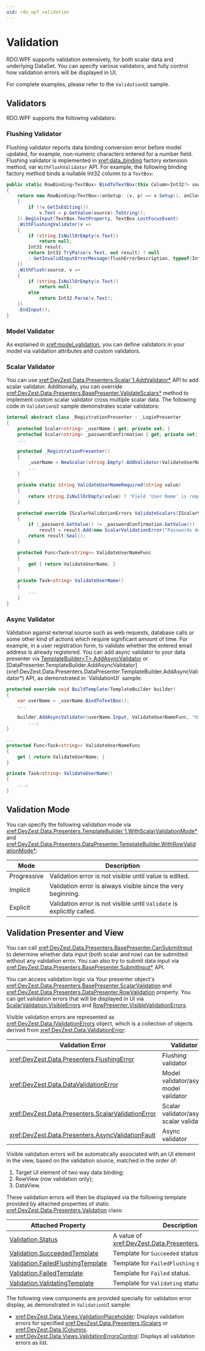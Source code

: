 ```yaml
---
uid: rdo_wpf_validation
---
```


# Validation

RDO.WPF supports validation extensively, for both scalar data and underlying DataSet. You can specify various validators, and fully control how validation errors will be displayed in UI.

For complete examples, please refer to the `ValidationUI` sample.

## Validators

RDO.WPF supports the following validators:

### Flushing Validator

Flushing validator reports data binding conversion error before model updated, for example, non-numeric characters entered for a number field. Flushing validator is implemented in <xref:data_binding> factory extension method, var `WithFlushValidator` API. For example, the following binding factory method binds a nullable Int32 column to a `TextBox`:

```csharp
public static RowBinding<TextBox> BindToTextBox(this Column<Int32?> source, string flushErrorDescription = null)
{
    return new RowBinding<TextBox>(onSetup: (v, p) => v.Setup(), onCleanup: (v, p) => v.Cleanup(), onRefresh: (v, p) =>
    {
        if (!v.GetIsEditing())
            v.Text = p.GetValue(source).ToString();
    }).BeginInput(TextBox.TextProperty, TextBox.LostFocusEvent)
    .WithFlushingValidator(v =>
    {
        if (string.IsNullOrEmpty(v.Text))
            return null;
        Int32 result;
        return Int32.TryParse(v.Text, out result) ? null
        : GetInvalidInputErrorMessage(flushErrorDescription, typeof(Int32));
    })
    .WithFlush(source, v =>
    {
        if (string.IsNullOrEmpty(v.Text))
            return null;
        else
            return Int32.Parse(v.Text);
    })
    .EndInput();
}
```

### Model Validator

As explained in <xref:model_validation>, you can define validators in your model via validation attributes and custom validators.

### Scalar Validator

You can use <xref:DevZest.Data.Presenters.Scalar`1.AddValidator*> API to add scalar validator. Additionally, you can override <xref:DevZest.Data.Presenters.BasePresenter.ValidateScalars*> method to implement custom scalar validator cross multiple scalar data. The following code in `ValidationUI` sample demonstrates scalar validators:

```csharp
internal abstract class _RegistrationPresenter : _LoginPresenter
{
    protected Scalar<string> _userName { get; private set; }
    protected Scalar<string> _passwordConfirmation { get; private set; }
    ...

    protected _RegistrationPresenter()
    {
        _userName = NewScalar(string.Empty).AddValidator(ValidateUserNameRequired);
        ...
    }

    private static string ValidateUserNameRequired(string value)
    {
        return string.IsNullOrEmpty(value) ? "Field 'User Name' is required." : null;
    }

    protected override IScalarValidationErrors ValidateScalars(IScalarValidationErrors result)
    {
        if (_password.GetValue() != _passwordConfirmation.GetValue())
            result = result.Add(new ScalarValidationError("Passwords do not match.", _password.Union(_passwordConfirmation).Seal()));
        return result.Seal();
    }

    protected Func<Task<string>> ValidateUserNameFunc
    {
        get { return ValidateUserName; }
    }

    private Task<string> ValidateUserName()
    {
        ...
    }
}
```

### Async Validator

Validation against external source such as web requests, database calls or some other kind of actions which require significant amount of time. For example, in a user registration form, to validate whether the entered email address is already registered. You can add async validator to your data presenter via [TemplateBuilder\<T\>.AddAsyncValidator](xref:DevZest.Data.Presenters.TemplateBuilder`1.AddAsyncValidator*) or [DataPresenter.TemplateBuilder.AddAsyncValidator](xref:DevZest.Data.Presenters.DataPresenter.TemplateBuilder.AddAsyncValidator*) API, as demonstrated in `ValidationUI` sample:

```csharp
protected override void BuildTemplate(TemplateBuilder builder)
{
    var userName = _userName.BindToTextBox();
    ...

    builder.AddAsyncValidator(userName.Input, ValidateUserNameFunc, "User Name")
        ...;
}

...
protected Func<Task<string>> ValidateUserNameFunc
{
    get { return ValidateUserName; }
}

private Task<string> ValidateUserName()
{
    ...;
}
```

## Validation Mode

You can specify the following validation mode via <xref:DevZest.Data.Presenters.TemplateBuilder`1.WithScalarValidationMode*> and <xref:DevZest.Data.Presenters.DataPresenter.TemplateBuilder.WithRowValidationMode*>:

| Mode | Description |
|------|-------------|
| Progressive | Validation error is not visible until value is edited. |
| Implicit | Validation error is always visible since the very beginning. |
| Explicit | Validation error is not visible until `Validate` is explicitly called. |

## Validation Presenter and View

You can call <xref:DevZest.Data.Presenters.BasePresenter.CanSubmitInput> to determine whether data input (both scalar and row) can be submitted without any validation error. You can also try to submit data input via <xref:DevZest.Data.Presenters.BasePresenter.SubmitInput*> API.

You can access validation logic via Your presenter object's <xref:DevZest.Data.Presenters.BasePresenter.ScalarValidation> and <xref:DevZest.Data.Presenters.DataPresenter.RowValidation> property. You can get validation errors that will be displayed in UI via [ScalarValidation.VisibleErrors](xref:DevZest.Data.Presenters.ScalarValidation.VisibleErrors) and [RowPresenter.VisibleValidationErrors](xref:DevZest.Data.Presenters.RowPresenter.VisibleValidationErrors).

Visible validation errors are represented as <xref:DevZest.Data.IValidationErrors> object, which is a collection of objects derived from <xref:DevZest.Data.ValidationError>:

| Validation Error | Validator | Validation Source |
|------------------|-----------|-------------------|
| <xref:DevZest.Data.Presenters.FlushingError> | Flushing validator | `UIElement` |
| <xref:DevZest.Data.DataValidationError> | Model validator/async model validator | <xref:DevZest.Data.IColumns> |
| <xref:DevZest.Data.Presenters.ScalarValidationError> | Scalar validator/async scalar validator | <xref:DevZest.Data.Presenters.IScalars> |
| <xref:DevZest.Data.Presenters.AsyncValidationFault> | Async validator | <xref:DevZest.Data.Presenters.AsyncValidator> |

Visible validation errors will be automatically associated with an UI element in the view, based on the validation source, matched in the order of:

1. Target UI element of two way data binding;
2. RowView (row validation only);
3. DataView.

These validation errors will then be displayed  via the following template provided by attached properties of static <xref:DevZest.Data.Presenters.Validation> class:

| Attached Property | Description |
|-------------------|-------------|
| [Validation.Status](xref:DevZest.Data.Presenters.Validation.StatusProperty) | A value of <xref:DevZest.Data.Presenters.ValidationStatus>. |
| [Validation.SucceededTemplate](xref:DevZest.Data.Presenters.Validation.SucceededTemplateProperty) | Template for `Succeeded` status. |
| [Validation.FailedFlushingTemplate](xref:DevZest.Data.Presenters.Validation.FailedFlushingTemplateProperty) | Template for `FailedFlushing` status. |
| [Validation.FailedTemplate](xref:DevZest.Data.Presenters.Validation.FailedTemplateProperty) | Template for `Failed` status. |
| [Validation.ValidatingTemplate](xref:DevZest.Data.Presenters.Validation.ValidatingTemplateProperty) | Template for `Validating` status. |

The following view components are provided specially for validation error display, as demonstrated in `ValidationUI` sample:

* <xref:DevZest.Data.Views.ValidationPlaceholder>: Displays validation errors for specified <xref:DevZest.Data.Presenters.IScalars> or <xref:DevZest.Data.IColumns>.
* <xref:DevZest.Data.Views.ValidationErrorsControl>: Displays all validation errors as list.
